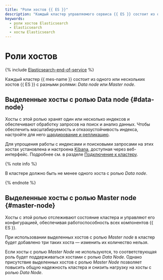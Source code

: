 ```yaml
---
title: "Роли хостов {{ ES }}"
description: "Каждый кластер управляемого сервиса {{ ES }} состоит из одного или нескольких хостов {{ ES }} с разными ролями Data node или Master node. "
keywords:
  - роли хостов Elasticsearch
  - Elasticsearch
  - хосты Elasticsearch
---
```


# Роли хостов

{% include [Elasticsearch-end-of-service](../../_includes/mdb/mes/note-end-of-service.md) %}

Каждый кластер {{ mes-name }} состоит из одного или нескольких хостов {{ ES }} с разными ролями: _Data node_ или _Master node_.

## Выделенные хосты с ролью Data node {#data-node}

Хосты с этой ролью хранят один или несколько индексов и обеспечивают обработку запросов на поиск и анализ данных. Чтобы обеспечить масштабируемость и отказоустойчивость индекса, настройте для него [шардирование и репликацию](scalability-and-resilience.md).

Для упрощения работы с индексами и поисковыми запросами на этих хостах установлена и настроена [Kibana](https://www.elastic.co/kibana/features), доступная через веб-интерфейс. Подробнее см. в разделе [Подключение к кластеру](../operations/cluster-connect.md).

{% note info %}

В кластере должно быть не менее одного хоста с ролью _Data node_.

{% endnote %}

## Выделенные хосты с ролью Master node {#master-node}

Хосты с этой ролью отслеживают состояние кластера и управляют его конфигурацией, обеспечивая работоспособность всех компонентов {{ ES }}.

При использовании выделенных хостов с ролью _Master node_ в кластер будет добавлено три таких хоста — изменить их количество нельзя.

Если хосты с ролью _Master Node_ не используются, то соответствующая роль будет поддерживаться хостами с ролью _Data Node_. Однако присутствие выделенных хостов с ролью _Master Node_ позволяет повысить общую надежность кластера и снизить нагрузку на хосты с ролью _Data Node_.
